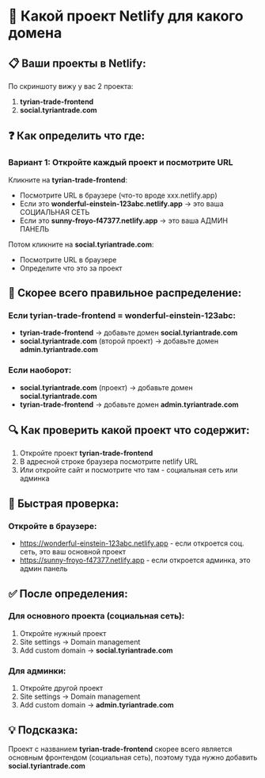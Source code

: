 # 🎯 Какой проект Netlify для какого домена

## 📋 Ваши проекты в Netlify:

По скриншоту вижу у вас 2 проекта:
1. **tyrian-trade-frontend** 
2. **social.tyriantrade.com**

## ❓ Как определить что где:

### Вариант 1: Откройте каждый проект и посмотрите URL

Кликните на **tyrian-trade-frontend**:
- Посмотрите URL в браузере (что-то вроде xxx.netlify.app)
- Если это **wonderful-einstein-123abc.netlify.app** → это ваша СОЦИАЛЬНАЯ СЕТЬ
- Если это **sunny-froyo-f47377.netlify.app** → это ваша АДМИН ПАНЕЛЬ

Потом кликните на **social.tyriantrade.com**:
- Посмотрите URL в браузере
- Определите что это за проект

## 🎯 Скорее всего правильное распределение:

### Если tyrian-trade-frontend = wonderful-einstein-123abc:
- **tyrian-trade-frontend** → добавьте домен **social.tyriantrade.com**
- **social.tyriantrade.com** (второй проект) → добавьте домен **admin.tyriantrade.com**

### Если наоборот:
- **social.tyriantrade.com** (проект) → добавьте домен **social.tyriantrade.com**
- **tyrian-trade-frontend** → добавьте домен **admin.tyriantrade.com**

## 🔍 Как проверить какой проект что содержит:

1. Откройте проект **tyrian-trade-frontend**
2. В адресной строке браузера посмотрите netlify URL
3. Или откройте сайт и посмотрите что там - социальная сеть или админка

## 📝 Быстрая проверка:

### Откройте в браузере:
- https://wonderful-einstein-123abc.netlify.app - если откроется соц. сеть, это ваш основной проект
- https://sunny-froyo-f47377.netlify.app - если откроется админка, это админ панель

## ✅ После определения:

### Для основного проекта (социальная сеть):
1. Откройте нужный проект
2. Site settings → Domain management
3. Add custom domain → **social.tyriantrade.com**

### Для админки:
1. Откройте другой проект
2. Site settings → Domain management
3. Add custom domain → **admin.tyriantrade.com**

## 💡 Подсказка:
Проект с названием **tyrian-trade-frontend** скорее всего является основным фронтендом (социальная сеть), поэтому туда нужно добавить **social.tyriantrade.com**

